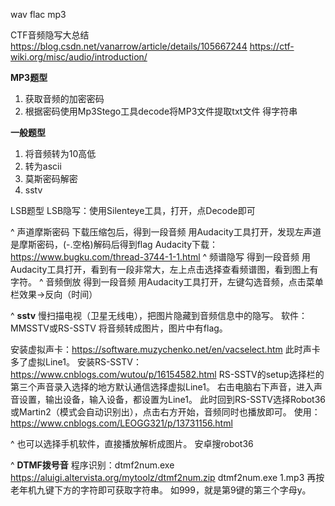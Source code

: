 wav
flac
mp3

CTF音频隐写大总结
<https://blog.csdn.net/vanarrow/article/details/105667244>
<https://ctf-wiki.org/misc/audio/introduction/>

**MP3题型**
1. 获取音频的加密密码
2. 根据密码使用Mp3Stego工具decode将MP3文件提取txt文件 得字符串

**一般题型**
1. 将音频转为10高低
2. 转为ascii
3. 莫斯密码解密
4. sstv

LSB题型
LSB隐写：使用Silenteye工具，打开，点Decode即可

^
声道摩斯密码
下载压缩包后，得到一段音频  用Audacity工具打开，发现左声道是摩斯密码，(-.空格)解码后得到flag
Audacity下载：<https://www.bugku.com/thread-3744-1-1.html>
^
频谱隐写
得到一段音频  用Audacity工具打开，看到有一段非常大，左上点击选择查看频谱图，看到图上有字符。
^
音频倒放
得到一段音频  用Audacity工具打开，左键勾选音频，点击菜单栏效果->反向（时间）


^
**sstv**
慢扫描电视（卫星无线电），把图片隐藏到音频信息中的隐写。
软件：MMSSTV或RS-SSTV
将音频转成图片，图片中有flag。

安装虚拟声卡：<https://software.muzychenko.net/en/vacselect.htm>
此时声卡多了虚拟Line1。
安装RS-SSTV：<https://www.cnblogs.com/wutou/p/16154582.html>
RS-SSTV的setup选择栏的第三个声音录入选择的地方默认通信选择虚拟Line1。
右击电脑右下声音，进入声音设置，输出设备，输入设备，都设置为Line1。
此时回到RS-SSTV选择Robot36或Martin2（模式会自动识别出），点击右方开始，音频同时也播放即可。
使用：<https://www.cnblogs.com/LEOGG321/p/13731156.html>

^
也可以选择手机软件，直接播放解析成图片。
安卓搜robot36





^
**DTMF拨号音**
程序识别：dtmf2num.exe
<https://aluigi.altervista.org/mytoolz/dtmf2num.zip>
dtmf2num.exe 1.mp3
再按老年机九键下方的字符即可获取字符串。
如999，就是第9键的第三个字母y。
